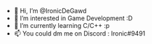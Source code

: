 - 👋 Hi, I’m @IronicDeGawd
- 👀 I’m interested in Game Development :D
- 🌱 I’m currently learning C/C++ :p
- 📫 You could dm me on Discord : Ironic#9491

<!---
IronicDeGawd/IronicDeGawd is a ✨ special ✨ repository because its `README.md` (this file) appears on your GitHub profile.
You can click the Preview link to take a look at your changes.
--->
